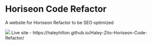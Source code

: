 # Horiseon Code Refactor
A website for Horiseon Refactor to be SEO optimized

<img src="assets/images/Website Code-Refactor-1 Screenshot.png">
Live site - https://haleyhilton.github.io/Haley-Zito-Horiseon-Code-Refactor/